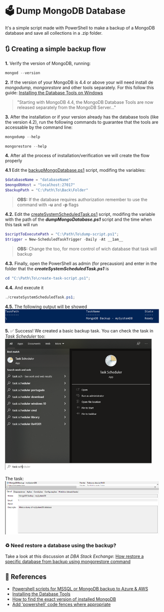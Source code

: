 # :ballot_box: Dump MongoDB Database

It's a simple script made with PowerShell to make a backup of a MongoDB database and save all collections in a .zip folder.

## :arrows_clockwise: Creating a simple backup flow

__1.__ Verify the version of MongoDB, running:
```powershell
mongod --version
```

__2.__ If the version of your MongoDB is 4.4 or above your will need install de _mongodump, mongorestore_ and other tools separately. For this follow this guide: [Installing the Database Tools on Windows](https://docs.mongodb.com/database-tools/installation/installation-windows/)
> "Starting with MongoDB 4.4, the MongoDB Database Tools are now released separately from the MongoDB Server..."

__3.__ After the installation or if your version already has the database tools (like the version 4.2), run the following commands to guarantee that the tools are accessable by the command line:
```powershell
mongodump --help
```
```powershell
mongorestore --help
```

__4.__ After all the process of installation/verification we will create the flow properly

  __4.1__ Edit the [backupMongoDatabase.ps1](https://github.com/pferreirafabricio/powerShell-dumpMongoDB/blob/main/backupMongoDatabase.ps1) script, modifing the variables:
  ```powershell
  $databaseName = "databaseName"
  $mongoDbHost = "localhost:27017"
  $backupPath = "C:\Path\To\Back\Folder"
  ```
  > __OBS:__ If the database requires authorization remember to use the command with __-u__ and __-p__ flags
  
  __4.2.__ Edit the [createSystemScheduledTask.ps1](https://github.com/pferreirafabricio/powerShell-dumpMongoDB/blob/main/createSystemScheduledTask.ps1) script, modifing the  variable with the path of the ___dumpMongoDatabase.ps1___ script and the time when this task will run
   ```powershell
  $scriptToExecutePath = "C:\Path\To\dump-script.ps1";
  $trigger = New-ScheduledTaskTrigger -Daily -At __1am__
  ```
  > __OBS:__ Change the <databaseName> too, for more control of wich database that task will backup
  
  __4.3.__ Finally, open the PowerShell as admin (for precausion) and enter in the folder that the ___createSystemScheduledTask.ps1___ is
  ```powershell
  cd "C:\Path\To\create-task-script.ps1";
  ```
  
  __4.4.__ And execute it
  ```powershell
  ./createSystemScheduledTask.ps1;
  ```
  
  __4.5.__ The following output will be showed
  <br/>
  <img src="./docs/task-created.png" />
  
__5.__ :white_check_mark: Success! We created a basic backup task. You can check the task in _Task Scheduler_ too:
<img width="480px" src="./docs/search-task-scheduler.png" />
<br/><br/>
The task:
<img src="./docs/task-in-task-scheduler.png" />

### :recycle: Need restore a database using the backup?

Take a look at this discussion at _DBA Stack Exchange_: [How restore a specific database from backup using mongorestore command
](https://dba.stackexchange.com/questions/113017/how-restore-a-specific-database-from-backup-using-mongorestore-command)
  
## :page_with_curl: References

- [Powershell scripts for MSSQL or MongoDB backup to Azure & AWS](https://piotrgankiewicz.com/2016/05/03/powershell-scripts-for-mssql-or-mongodb-backup-to-azure-aws/)
- [Installing the Database Tools](https://docs.mongodb.com/database-tools/installation/installation/)
- [How to find the exact version of installed MongoDB](https://stackoverflow.com/questions/38160412/how-to-find-the-exact-version-of-installed-mongodb#:~:text=To%20check%20mongodb%20version%20use%20the%20mongod%20command%20with%20%2D%2Dversion%20option.)
- [Add 'powershell' code fences where appropriate](https://github.com/MicrosoftDocs/PowerShell-Docs/issues/1511)
